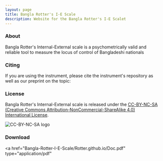 ```yaml
---
layout: page
title: Bangla Rotter's I-E Scale
description: Website for the Bangla Rotter's I-E Scalet
---
```




### About

Bangla Rotter's Internal-External scale is a psychometrically valid and reliable tool to measure the locus of control of Bangladeshi nationals
### Citing

If you are using the instrument, please cite the instrument's repository as well as our preprint on the topic:

### License

Bangla Rotter's Internal-External scale is released under the [CC-BY-NC-SA (Creative Commons Attribution-NonCommercial-ShareAlike 4.0) International License](https://creativecommons.org/licenses/by-nc-sa/4.0/).

![CC-BY-NC-SA logo](https://i.creativecommons.org/l/by-nc-nd/4.0/88x31.png)


### Download
<a href="Bangla-Rotter-I-E-Scale/Rotter.github.io/Doc.pdf" type="application/pdf"</a>

